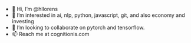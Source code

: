 - 👋 Hi, I’m @hllorens
- 👀 I’m interested in ai, nlp, python, javascript, git, and also economy and investing
- 💞️ I’m looking to collaborate on pytorch and tensorflow.
- 📫 Reach me at cognitionis.com

<!---
hllorens/hllorens is a ✨ special ✨ repository because its `README.md` (this file) appears on your GitHub profile.
You can click the Preview link to take a look at your changes.
--->

